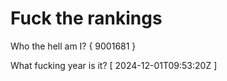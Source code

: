 # Fuck the rankings

Who the hell am I?
{ 9001681 }

What fucking year is it?
[ 2024-12-01T09:53:20Z ]
